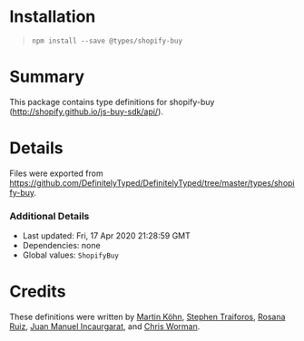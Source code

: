 # Installation
> `npm install --save @types/shopify-buy`

# Summary
This package contains type definitions for shopify-buy (http://shopify.github.io/js-buy-sdk/api/).

# Details
Files were exported from https://github.com/DefinitelyTyped/DefinitelyTyped/tree/master/types/shopify-buy.

### Additional Details
 * Last updated: Fri, 17 Apr 2020 21:28:59 GMT
 * Dependencies: none
 * Global values: `ShopifyBuy`

# Credits
These definitions were written by [Martin Köhn](https://github.com/openminder), [Stephen Traiforos](https://github.com/straiforos), [Rosana Ruiz](https://github.com/totemika), [Juan Manuel Incaurgarat](https://github.com/kilinkis), and [Chris Worman](https://github.com/chrisworman-pela).

